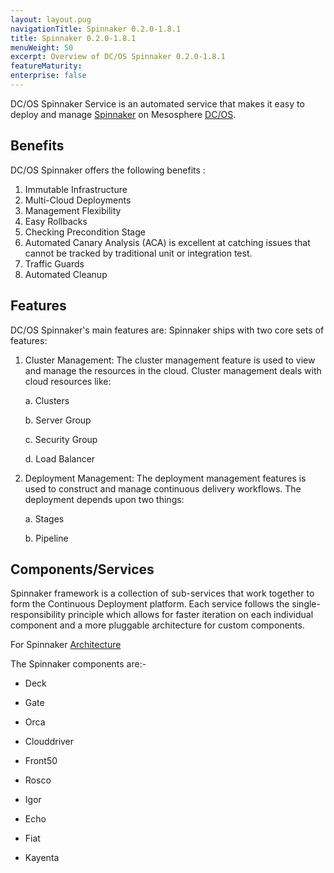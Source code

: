 ```yaml
---
layout: layout.pug
navigationTitle: Spinnaker 0.2.0-1.8.1
title: Spinnaker 0.2.0-1.8.1
menuWeight: 50
excerpt: Overview of DC/OS Spinnaker 0.2.0-1.8.1
featureMaturity:
enterprise: false
---
```


DC/OS Spinnaker Service is an automated service that makes it easy to deploy and manage [Spinnaker](https://www.spinnaker.io/) on Mesosphere [DC/OS](https://mesosphere.com/product/).

## Benefits

DC/OS Spinnaker offers the following benefits :
1. Immutable Infrastructure
2. Multi-Cloud Deployments
3. Management Flexibility
4. Easy Rollbacks
5. Checking Precondition Stage
6. Automated Canary Analysis (ACA) is excellent at catching issues that cannot be tracked by traditional unit or integration test.
7. Traffic Guards
8. Automated Cleanup

## Features

DC/OS Spinnaker's main features are:
Spinnaker ships with two core sets of features:
1. Cluster Management: The cluster management feature is used to view and manage the resources in the cloud. Cluster management deals with cloud resources like:

   a. Clusters

   b. Server Group

   c. Security Group

   d. Load Balancer

2. Deployment Management: The deployment management features is used to construct and manage continuous delivery workflows. The deployment depends upon two things:

   a. Stages

   b. Pipeline

## Components/Services

Spinnaker framework is a collection of sub-services that work together to form the Continuous Deployment platform. Each service follows the single-responsibility principle which allows for faster iteration on each individual component and a more pluggable architecture for custom components.

For Spinnaker [Architecture](https://www.spinnaker.io/reference/architecture/)

The Spinnaker components are:-

* Deck

* Gate

* Orca

* Clouddriver

* Front50

* Rosco

* Igor

* Echo

* Fiat

* Kayenta
